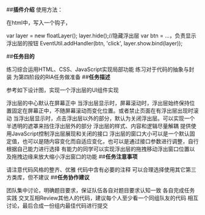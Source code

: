 ##**插件介绍**
使用方法：

在html中，写入一个钩子，<div class="className"></div>
var layer = new floatLayer();
layer.hide();//隐藏浮出层
var btn = ...，负责显示浮出层的按钮
EventUtil.addHandler(btn, 'click', layer.show.bind(layer));




##**任务目的**

练习综合运用HTML、CSS、JavaScript实现局部功能
练习对于代码的抽象与封装
为第四阶段的RIA任务做准备
##**任务描述**

参考如下设计图，实现一个浮出层的UI组件实现

浮出层的中心默认在屏幕正中
当浮出层显示时，屏幕滚动时，浮出层始终保持位置固定在屏幕正中，不随屏幕滚动而变化位置。或者禁止页面在有浮出层出现时滚动
当浮出层显示时，点击浮出层以外的部分，默认为关闭浮出层。可以实现一个半透明的遮罩来挡住浮出层外的部分
浮出层的样式、内容和逻辑尽量解耦
提供使用JavaScript控制浮出层展现和关闭的接口
浮出层的窗口大小可以是一个默认固定值，也可以是随内容变化而自适应变化，也可以是通过接口参数进行调整，自行根据自己能力进行选择
有能力的同学可以实现浮出层的拖拽移动浮出窗口位置以及拖拽边缘来放大缩小浮出窗口的功能
##**任务注意事项**

请注意代码风格的整齐、优雅
代码中含有必要的注释
可以合理选择使用其它第三方类库，但不建议
##**任务协作建议**

团队集中讨论，明确题目要求，保证队伍各自对题目要求认知一致
各自完成任务实践
交叉互相Review其他人的代码，建议每个人至少看一个同组队友的代码
相互讨论，最后合成一份组内最佳代码进行提交
